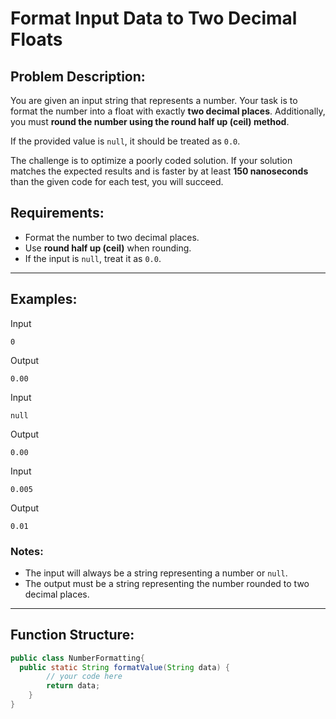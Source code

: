 # Format Input Data to Two Decimal Floats

## Problem Description:
You are given an input string that represents a number. Your task is to format the number into a float with exactly **two decimal places**. Additionally, you must **round the number using the round half up (ceil) method**.

If the provided value is `null`, it should be treated as `0.0`.

The challenge is to optimize a poorly coded solution. If your solution matches the expected results and is faster by at least **150 nanoseconds** than the given code for each test, you will succeed.

## Requirements:
- Format the number to two decimal places.
- Use **round half up (ceil)** when rounding.
- If the input is `null`, treat it as `0.0`.

---

## Examples:

Input
```plaintext
0
```
Output
```plaintext
0.00
```

Input
```plaintext
null
```
Output
```plaintext
0.00
```

Input
```plaintext
0.005
```
Output
```plaintext
0.01
```

### Notes:
- The input will always be a string representing a number or `null`.
- The output must be a string representing the number rounded to two decimal places.

---

## Function Structure:

```java
public class NumberFormatting{
  public static String formatValue(String data) {
        // your code here
        return data;
    }
}
